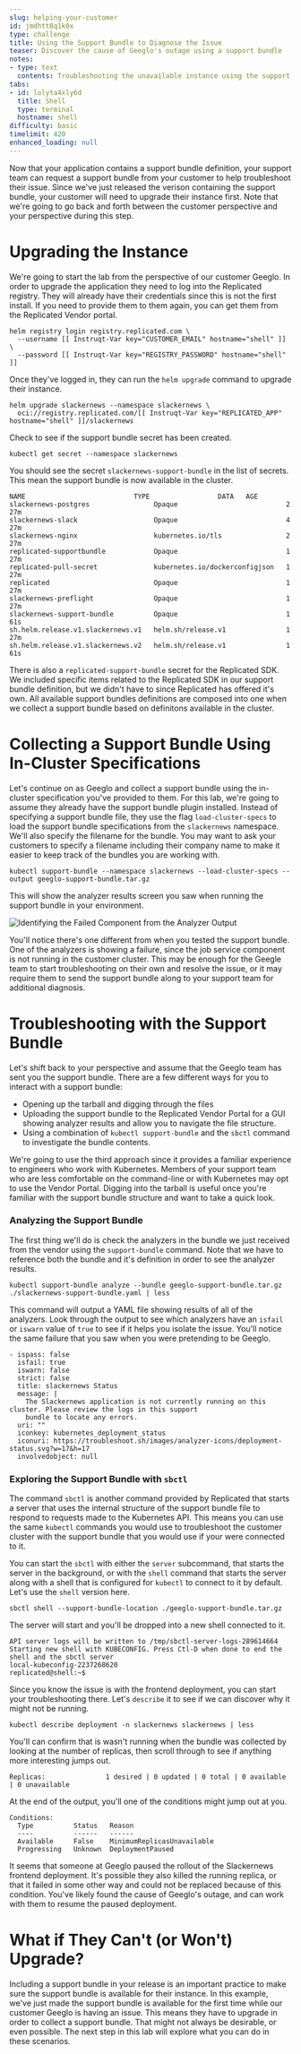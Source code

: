 ```yaml
---
slug: helping-your-customer
id: jmdhtt8q1k0x
type: challenge
title: Using the Support Bundle to Diagnose the Issue
teaser: Discover the cause of Geeglo's outage using a support bundle
notes:
- type: text
  contents: Troubleshooting the unavailable instance using the support bundle
tabs:
- id: lolyta4xly6d
  title: Shell
  type: terminal
  hostname: shell
difficulty: basic
timelimit: 420
enhanced_loading: null
---
```


Now that your application contains a support bundle definition, your support
team can request a support bundle from your customer to help troubleshoot their
issue. Since we've just released the verison containing the support bundle,
your customer will need to upgrade their instance first. Note that we're going
to go back and forth between the customer perspective and your perspective
during this step.

Upgrading the Instance
======================

We're going to start the lab from the perspective of our customer Geeglo. In
order to upgrade the application they need to log into the Replicated registry.
They will already have their credentials since this is not the first install.
If you need to provide them to them again, you can get them from the Replicated
Vendor portal.

```
helm registry login registry.replicated.com \
  --username [[ Instruqt-Var key="CUSTOMER_EMAIL" hostname="shell" ]] \
  --password [[ Instruqt-Var key="REGISTRY_PASSWORD" hostname="shell" ]]
```

Once they've logged in, they can run the `helm upgrade` command to upgrade
their instance.

```
helm upgrade slackernews --namespace slackernews \
  oci://registry.replicated.com/[[ Instruqt-Var key="REPLICATED_APP" hostname="shell" ]]/slackernews
```

Check to see if the support bundle secret has been created.

```
kubectl get secret --namespace slackernews
```

You should see the secret `slackernews-support-bundle` in the list of secrets. This
mean the support bundle is now available in the cluster.

```
NAME                           TYPE                 DATA   AGE
slackernews-postgres                Opaque                           2      27m
slackernews-slack                   Opaque                           4      27m
slackernews-nginx                   kubernetes.io/tls                2      27m
replicated-supportbundle            Opaque                           1      27m
replicated-pull-secret              kubernetes.io/dockerconfigjson   1      27m
replicated                          Opaque                           1      27m
slackernews-preflight               Opaque                           1      27m
slackernews-support-bundle          Opaque                           1      61s
sh.helm.release.v1.slackernews.v1   helm.sh/release.v1               1      27m
sh.helm.release.v1.slackernews.v2   helm.sh/release.v1               1      61s
```

There is also a `replicated-support-bundle` secret for the Replicated SDK. We
included specific items related to the Replicated SDK in our support bundle
definition, but we didn't have to since Replicated has offered it's own. All
available support bundles definitions are composed into one when we collect a
support bundle based on definitons available in the cluster.

Collecting a Support Bundle Using In-Cluster Specifications
===========================================================

Let's continue on as Geeglo and collect a support bundle using the in-cluster
specification you've provided to them. For this lab, we're going to assume they
already have the support bundle plugin installed. Instead of specifying a
support bundle file, they use the flag `load-cluster-specs` to load the support
bundle specifications from the `slackernews` namespace. We'll also specify the
filename for the bundle. You may want to ask your customers to specify a
filename including their company name to make it easier to keep track of the
bundles you are working with.

```
kubectl support-bundle --namespace slackernews --load-cluster-specs --output geeglo-support-bundle.tar.gz
```

This will show the analyzer results screen you saw when running the support bundle in your environment.

![Identifying the Failed Component from the Analyzer Output](../assets/identifying-the-failed-component.png)

You'll notice there's one different from when you tested the support bundle.
One of the analyzers is showing a failure, since the job service component is
not running in the customer cluster. This may be enough for the Geegle team to
start troubleshooting on their own and resolve the issue, or it may require
them to send the support bundle along to your support team for additional
diagnosis.

Troubleshooting with the Support Bundle
=======================================

Let's shift back to your perspective and assume that the Geeglo team has sent
you the support bundle. There are a few different ways for you to interact with
a support bundle:

* Opening up the tarball and digging through the files
* Uploading the support bundle to the Replicated Vendor Portal for a GUI showing analyzer results and allow you to navigate the file structure.
* Using a combination of `kubectl support-bundle` and the `sbctl` command to investigate the bundle contents.

We're going to use the third approach since it provides a familiar experience
to engineers who work with Kubernetes. Members of your support team who are
less comfortable on the command-line or with Kubernetes may opt to use the
Vendor Portal. Digging into the tarball is useful once you're familiar with the
support bundle structure and want to take a quick look.

### Analyzing the Support Bundle

The first thing we'll do is check the analyzers in the bundle we just received
from the vendor using the `support-bundle` command. Note that we have to
reference both the bundle and it's definition in order to see the analyzer
results.

```
kubectl support-bundle analyze --bundle geeglo-support-bundle.tar.gz ./slackernews-support-bundle.yaml | less
```

This command will output a YAML file showing results of all of the analyzers.
Look through the output to see which analyzers have an `isfail` or `iswarn`
value of `true` to see if it helps you isolate the issue. You'll notice the
same failure that you saw when you were pretending to be Geeglo.

```
- ispass: false
  isfail: true
  iswarn: false
  strict: false
  title: slackernews Status
  message: |
    The Slackernews application is not currently running on this cluster. Please review the logs in this support
    bundle to locate any errors.
  uri: ""
  iconkey: kubernetes_deployment_status
  iconuri: https://troubleshoot.sh/images/analyzer-icons/deployment-status.svg?w=17&h=17
  involvedobject: null
```

### Exploring the Support Bundle with `sbctl`

The command `sbctl` is another command provided by Replicated that starts a
server that uses the internal structure of the support bundle file to respond
to requests made to the Kubernetes API. This means you can use the same
`kubectl` commands you would use to troubleshoot the customer cluster with the
support bundle that you would use if your were connected to it.

You can start the `sbctl` with either the `server` subcommand, that starts the
server in the background, or with the `shell` command that starts the server
along with a shell that is configured for `kubectl` to connect to it by
default. Let's use the `shell` version here.

```
sbctl shell --support-bundle-location ./geeglo-support-bundle.tar.gz
```

The server will start and you'll be dropped into a new shell connected to it.

```
API server logs will be written to /tmp/sbctl-server-logs-289614664
Starting new shell with KUBECONFIG. Press Ctl-D when done to end the shell and the sbctl server
local-kubeconfig-2237268620
replicated@shell:~$
```

Since you know the issue is with the frontend deployment, you can start your
troubleshooting there. Let's `describe` it to see if we can discover why it
might not be running.

```
kubectl describe deployment -n slackernews slackernews | less
```

You'll can confirm that is wasn't running when the bundle was collected by
looking at the number of replicas, then scroll through to see if anything more
interesting jumps out.

```
Replicas:               1 desired | 0 updated | 0 total | 0 available | 0 unavailable
```

At the end of the output, you'll one of the conditions might jump out at you.

```
Conditions:
  Type          Status   Reason
  ----          ------   ------
  Available     False    MinimumReplicasUnavailable
  Progressing   Unknown  DeploymentPaused
```

It seems that someone at Geeglo paused the rollout of the Slackernews frontend
deployment. It's possible they also killed the running replica, or that it
failed in some other way and could not be replaced because of this condition.
You've likely found the cause of Geeglo's outage, and can work with them to
resume the paused deployment.

What if They Can't (or Won't) Upgrade?
======================================

Including a support bundle in your release is an important practice to make
sure the support bundle is available for their instance. In this example, we've
just made the support bundle is available for the first time while our customer
Geeglo is having an issue. This means they have to upgrade in order to collect
a support bundle. That might not always be desirable, or even possible. The
next step in this lab will explore what you can do in these scenarios.
